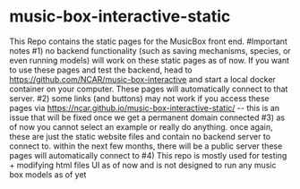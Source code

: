 # music-box-interactive-static
This Repo contains the static pages for the MusicBox front end. 
#Important notes
#1) no backend functionality (such as saving mechanisms, species, or even running models) will work on these static pages as of now. If you want to use these pages and test the backend, head to https://github.com/NCAR/music-box-interactive and start a local docker container on your computer. These pages will automatically connect to that server.
#2) some links (and buttons) may not work if you access these pages via https://ncar.github.io/music-box-interactive-static/ -- this is an issue that will be fixed once we get a permanent domain connected
#3) as of now you cannot select an example or really do anything. once again, these are just the static website files and contain no backend server to connect to. within the next few months, there will be a public server these pages will automatically connect to
#4) This repo is mostly used for testing + modifying html files UI as of now and is not designed to run any music box models as of yet
